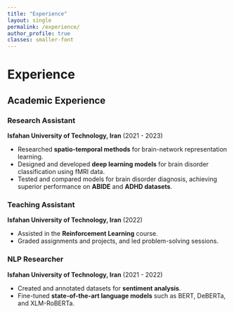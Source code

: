 ```yaml
---
title: "Experience"
layout: single
permalink: /experience/
author_profile: true
classes: smaller-font
---
```


# Experience

## Academic Experience

### Research Assistant  
**Isfahan University of Technology, Iran** (2021 - 2023)  
- Researched **spatio-temporal methods** for brain-network representation learning.  
- Designed and developed **deep learning models** for brain disorder classification using fMRI data.  
- Tested and compared models for brain disorder diagnosis, achieving superior performance on **ABIDE** and **ADHD datasets**.  

### Teaching Assistant  
**Isfahan University of Technology, Iran** (2022)  
- Assisted in the **Reinforcement Learning** course.  
- Graded assignments and projects, and led problem-solving sessions.  

### NLP Researcher  
**Isfahan University of Technology, Iran** (2021 - 2022)  
- Created and annotated datasets for **sentiment analysis**.  
- Fine-tuned **state-of-the-art language models** such as BERT, DeBERTa, and XLM-RoBERTa.  


